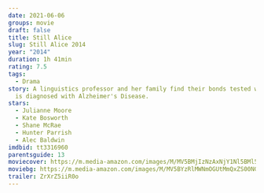 ```yaml
---
date: 2021-06-06
groups: movie
draft: false
title: Still Alice
slug: Still Alice 2014
year: "2014"
duration: 1h 41min
rating: 7.5
tags:
  - Drama
story: A linguistics professor and her family find their bonds tested when she
  is diagnosed with Alzheimer's Disease.
stars:
  - Julianne Moore
  - Kate Bosworth
  - Shane McRae
  - Hunter Parrish
  - Alec Baldwin
imdbid: tt3316960
parentsguide: 13
moviecover: https://m.media-amazon.com/images/M/MV5BMjIzNzAxNjY1Nl5BMl5BanBnXkFtZTgwMDg4ODQxMzE@._V1_FMjpg_UY720_.jpg
moviebg: https://m.media-amazon.com/images/M/MV5BYzRlMWNmOGUtMmQxZS00NGY4LWJiYTgtYzQwNzJmNTY3NDQ3XkEyXkFqcGdeQXVyNTQ3NzY1NjI@._V1_FMjpg_UX1280_.jpg
trailer: ZrXrZ5iiR0o
---
```


